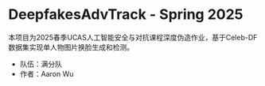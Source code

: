 # DeepfakesAdvTrack - Spring 2025

本项目为2025春季UCAS人工智能安全与对抗课程深度伪造作业，基于Celeb-DF数据集实现单人物图片换脸生成和检测。
* 队伍：满分队
* 作者：Aaron Wu